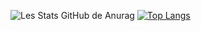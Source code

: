 ![Les Stats GitHub de Anurag](https://github-readme-stats.vercel.app/api?username=RomainCrispini&show_icons=true&theme=gruvbox)
[![Top Langs](https://github-readme-stats.vercel.app/api/top-langs/?username=anuraghazra&layout=compact)](https://github.com/anuraghazra/github-readme-stats)

